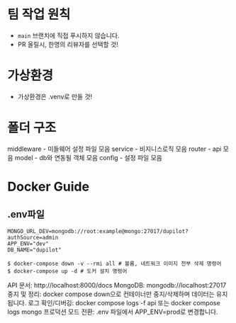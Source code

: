 # 팀 작업 원칙

- `main` 브랜치에 직접 푸시하지 않습니다.
- PR 올릴시, 한명의 리뷰자를 선택할 것!

# 가상환경

- 가상환경은 .venv로 만들 것!

# 폴더 구조

middleware - 미들웨어 설정 파일 모음
service - 비지니스로직 모음
router - api 모음
model - db와 연동될 객체 모음
config - 설정 파일 모음

# Docker Guide

## .env파일

```env
MONGO_URL_DEV=mongodb://root:example@mongo:27017/dupilot?authSource=admin
APP_ENV="dev"
DB_NAME="dupilot"
```

```shell
$ docker-compose down -v --rmi all # 볼륨, 네트워크 이미지 전부 삭제 명령어
$ docker-compose up -d # 도커 설치 명령어
```

API 문서: http://localhost:8000/docs
MongoDB: mongodb://localhost:27017
중지 및 정리: docker compose down으로 컨테이너만 중지/삭제하며 데이터는 유지됩니다.
로그 확인/디버깅: docker compose logs -f api 또는 docker compose logs mongo
프로덕션 모드 전환: .env 파일에서 APP_ENV=prod로 변경합니다.
